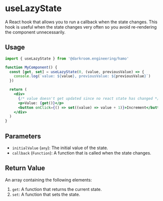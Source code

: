# useLazyState

A React hook that allows you to run a callback when the state changes. This hook is useful when the state changes very often so you avoid re-rendering the component unnecessarily.

## Usage

```jsx
import { useLazyState } from '@darkroom.engineering/hamo'

function MyComponent() {
  const [get, set] = useLazyState(0, (value, previousValue) => {
    console.log(`value: ${value}, previousValue: ${previousValue}`)
  })

  return (
    <div>
      {/* value doesn't get updated since no react state has changed */}
      <p>Value: {get()}</p>
      <button onClick={() => set((value) => value + 1)}>Increment</button>
    </div>
  )
}
```

## Parameters

- `initialValue` (`any`): The initial value of the state.
- `callback` (`Function`): A function that is called when the state changes.

## Return Value

An array containing the following elements:

1. `get`: A function that returns the current state.
2. `set`: A function that sets the state.
